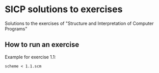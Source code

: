 # SICP solutions to exercises

Solutions to the exercises of "Structure and Interpretation of Computer Programs"

## How to run an exercise

Example for exercise 1.1:

```
scheme < 1.1.scm
```
